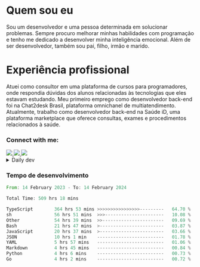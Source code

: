 # Quem sou eu
Sou um desenvolvedor e uma pessoa determinada em solucionar problemas. Sempre procuro melhorar minhas habilidades com programação e tenho me dedicado a desenvolver minha inteligência emocional. Além de ser desenvolvedor, também sou pai, filho, irmão e marido.

# Experiência profissional
Atuei como consultor em uma plataforma de cursos para programadores, onde respondia dúvidas dos alunos relacionadas às tecnologias que eles estavam estudando.
Meu primeiro emprego como desenvolvedor back-end foi na Chat2desk Brasil, plataforma omnichanel de multiatendimento.
Atualmente, trabalho como desenvolvedor back-end na Saúde iD, uma plataforma marketplace que oferece consultas, exames e procedimentos relacionados à saúde.

### Connect with me:
<a href="https://www.linkedin.com/in/theusmoreira" target="_blank" >
<img src="https://img.shields.io/badge/linkedin-%230077B5.svg?&style=for-the-badge&logo=linkedin&logoColor=white ">
</a>
<a href="https://www.instagram.com/matheus.s.moreira/" target="_blank">
<img src="https://img.shields.io/badge/instagram-%23E4405F.svg?&style=for-the-badge&logo=instagram&logoColor=white">
</a>
<a href="mailto:matheussm301@gmail.com"  target="_blank">
<img src="https://img.shields.io/badge/gmail-%23E4405F.svg?&style=for-the-badge&logo=gmail&logoColor=white">
</a>


<details>
  <summary>Daily dev </summary>
<p>
  <a href="https://app.daily.dev/matheussantos"><img src="https://github.com/matheus-santos-moreira/matheus-santos-moreira/blob/master/devcard.svg" width="200" alt="Matheus Santos's Dev Card"/></a>
 </p>
</details>

<h3>Tempo de desenvolvimento</h3>

<!--START_SECTION:waka-->

```rust
From: 14 February 2023 - To: 14 February 2024

Total Time: 509 hrs 18 mins

TypeScript        364 hrs 53 mins >>>>>>>>>>>>>>>>---------   64.70 %
sh                56 hrs 51 mins  >>>----------------------   10.08 %
Other             54 hrs 39 mins  >>-----------------------   09.69 %
Bash              21 hrs 47 mins  >------------------------   03.87 %
JavaScript        20 hrs 37 mins  >------------------------   03.66 %
JSON              10 hrs 1 min    -------------------------   01.78 %
YAML              5 hrs 57 mins   -------------------------   01.06 %
Markdown          4 hrs 45 mins   -------------------------   00.84 %
Python            4 hrs 6 mins    -------------------------   00.73 %
Go                4 hrs 2 mins    -------------------------   00.72 %
```

<!--END_SECTION:waka-->
